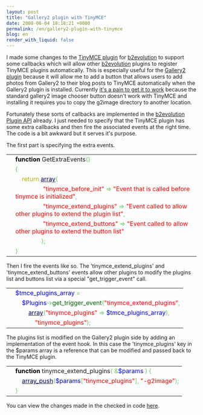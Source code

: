 ```yaml
---
layout: post
title: "Gallery2 plugin with TinyMCE"
date: 2008-06-04 18:18:21 +0000
permalink: /en/gallery2-plugin-with-tinymce
blog: en
render_with_liquid: false
---
```


<p>I made some changes to the <a href="http://manual.b2evolution.net/Plugins/tinymce_plugin">TinyMCE plugin</a> for <a href="http://www.b2evolution.net/" title="b2evolution">b2evolution</a> to support some callbacks which will allow other <a href="http://www.b2evolution.net/" title="b2evolution">b2evolution</a> plugins to register TinyMCE plugins automatically. This is especially useful for the <a href="http://manual.b2evolution.net/Plugins/gallery2_plugin">Gallery2 plugin</a> because it will allow me to add a button that allows users to add photos from Gallery2 to their blog posts to TinyMCE automatically when the Gallery2 plugin is installed.  Currently <a href="http://manual.b2evolution.net/Plugins/gallery2_plugin#Using_the_Gallery2_Plugin_with_the_TinyMCE_Plugin">it's a pain to get it to work</a> because the standard gallery2 image chooser button doesn't work with TinyMCE and installing it requires you to copy the g2image directory to another location.</p>

<p>Fortunately these sorts of callbacks are implemented in the <a href="http://www.b2evolution.net/" title="b2evolution">b2evolution</a> <a href="http://doc.b2evolution.net/v-2-4/plugins/Plugin.html">Plugin API</a> already. I just needed to specify that the TinyMCE plugin has some extra callbacks and then fire the associated events at the right time. The code is a bit awkward but it serves it's purpose.</p>

<p>The first part is specifying the extra events.</p>

<div class="codeblock amc_php amc_short"><table><tr class="amc_code_odd"><td class="amc_line"><div class="amc1"></div></td><td><span style="color: #000000; font-weight: bold;">function</span> GetExtraEvents<span style="color: #66cc66;">&#40;</span><span style="color: #66cc66;">&#41;</span><br /></td></tr><tr class="amc_code_even"><td class="amc_line"><div class="amc2"></div></td><td><span style="color: #66cc66;">&#123;</span><br /></td></tr><tr class="amc_code_odd"><td class="amc_line"><div class="amc3"></div></td><td>&nbsp; &nbsp; <span style="color: #b1b100;">return</span> <a href="http://www.php.net/array"><span style="color: #000066;">array</span></a><span style="color: #66cc66;">&#40;</span><br /></td></tr><tr class="amc_code_even"><td class="amc_line"><div class="amc4"></div></td><td>&nbsp; &nbsp; &nbsp; &nbsp; &nbsp; &nbsp; &nbsp; &nbsp; &nbsp;<span style="color: #ff0000;">&quot;tinymce_before_init&quot;</span> <span style="color: #66cc66;">=&gt;</span> <span style="color: #ff0000;">&quot;Event that is called before tinymce is initialized&quot;</span><span style="color: #66cc66;">,</span><br /></td></tr><tr class="amc_code_odd"><td class="amc_line"><div class="amc5"></div></td><td>&nbsp; &nbsp; &nbsp; &nbsp; &nbsp; &nbsp; &nbsp; &nbsp; &nbsp;<span style="color: #ff0000;">&quot;tinymce_extend_plugins&quot;</span> <span style="color: #66cc66;">=&gt;</span> <span style="color: #ff0000;">&quot;Event called to allow other plugins to extend the plugin list&quot;</span><span style="color: #66cc66;">,</span><br /></td></tr><tr class="amc_code_even"><td class="amc_line"><div class="amc6"></div></td><td>&nbsp; &nbsp; &nbsp; &nbsp; &nbsp; &nbsp; &nbsp; &nbsp; &nbsp;<span style="color: #ff0000;">&quot;tinymce_extend_buttons&quot;</span> <span style="color: #66cc66;">=&gt;</span> <span style="color: #ff0000;">&quot;Event called to allow other plugins to extend the button list&quot;</span><br /></td></tr><tr class="amc_code_odd"><td class="amc_line"><div class="amc7"></div></td><td>&nbsp; &nbsp; &nbsp; &nbsp; &nbsp; &nbsp; &nbsp; &nbsp; <span style="color: #66cc66;">&#41;</span><span style="color: #66cc66;">;</span><br /></td></tr><tr class="amc_code_even"><td class="amc_line"><div class="amc8"></div></td><td><span style="color: #66cc66;">&#125;</span></td></tr></table></div>

<p>Then I fire the events like so. The &apos;tinymce_extend_plugins&apos; and &apos;tinymce_extend_buttons&apos; events allow other plugins to modify the plugins list and buttons list via a special &quot;get_trigger_event&quot; call.</p>

<div class="codeblock amc_php amc_short"><table><tr class="amc_code_odd"><td class="amc_line"><div class="amc1"></div></td><td><span style="color: blue;">$tmce_plugins_array</span> <span style="color: #66cc66;">=</span><br /></td></tr><tr class="amc_code_even"><td class="amc_line"><div class="amc2"></div></td><td>&nbsp; &nbsp; <span style="color: blue;">$Plugins</span><span style="color: #66cc66;">-&gt;</span><span style="color: #006600;">get_trigger_event</span><span style="color: #66cc66;">&#40;</span><span style="color: #ff0000;">&quot;tinymce_extend_plugins&quot;</span><span style="color: #66cc66;">,</span><br /></td></tr><tr class="amc_code_odd"><td class="amc_line"><div class="amc3"></div></td><td>&nbsp; &nbsp; &nbsp; &nbsp; <a href="http://www.php.net/array"><span style="color: #000066;">array</span></a><span style="color: #66cc66;">&#40;</span><span style="color: #ff0000;">&quot;tinymce_plugins&quot;</span> <span style="color: #66cc66;">=&gt;</span> <span style="color: blue;">$tmce_plugins_array</span><span style="color: #66cc66;">&#41;</span><span style="color: #66cc66;">,</span><br /></td></tr><tr class="amc_code_even"><td class="amc_line"><div class="amc4"></div></td><td>&nbsp; &nbsp; &nbsp; &nbsp; &nbsp; &nbsp; <span style="color: #ff0000;">&quot;tinymce_plugins&quot;</span><span style="color: #66cc66;">&#41;</span><span style="color: #66cc66;">;</span></td></tr></table></div>

<p>The plugins list is modified on the Gallery2 plugin side by adding an implementation of the event hook. In this case the &apos;tinymce_plugins&apos; key in the $params array is a reference that can be modified and passed back to the TinyMCE plugin.</p>

<div class="codeblock amc_php amc_short"><table><tr class="amc_code_odd"><td class="amc_line"><div class="amc1"></div></td><td><span style="color: #000000; font-weight: bold;">function</span> tinymce_extend_plugins<span style="color: #66cc66;">&#40;</span> <span style="color: #66cc66;">&amp;</span><span style="color: blue;">$params</span> <span style="color: #66cc66;">&#41;</span> <span style="color: #66cc66;">&#123;</span><br /></td></tr><tr class="amc_code_even"><td class="amc_line"><div class="amc2"></div></td><td>&nbsp; &nbsp; <a href="http://www.php.net/array_push"><span style="color: #000066;">array_push</span></a><span style="color: #66cc66;">&#40;</span><span style="color: blue;">$params</span><span style="color: #66cc66;">&#91;</span><span style="color: #ff0000;">&quot;tinymce_plugins&quot;</span><span style="color: #66cc66;">&#93;</span><span style="color: #66cc66;">,</span> <span style="color: #ff0000;">&quot;-g2image&quot;</span><span style="color: #66cc66;">&#41;</span><span style="color: #66cc66;">;</span><br /></td></tr><tr class="amc_code_odd"><td class="amc_line"><div class="amc3"></div></td><td><span style="color: #66cc66;">&#125;</span></td></tr></table></div>

<p>You can view the changes made in the checked in code <a href="http://evocms-plugins.svn.sourceforge.net/viewvc/evocms-plugins?view=rev&amp;revision=714">here</a>.</p>